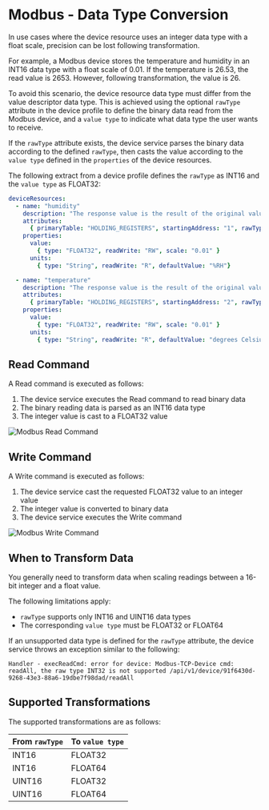 # Modbus - Data Type Conversion

In use cases where the device resource uses an integer data type with a
float scale, precision can be lost following transformation.

For example, a Modbus device stores the temperature and humidity in an
INT16 data type with a float scale of 0.01. If the temperature is 26.53,
the read value is 2653. However, following transformation, the value is
26.

To avoid this scenario, the device resource data type must differ from
the value descriptor data type. This is achieved using the optional
`rawType` attribute in the device profile to define the binary data read
from the Modbus device, and a `value type` to indicate what data type
the user wants to receive.

If the `rawType` attribute exists, the device service parses the binary
data according to the defined `rawType`, then casts the value according
to the `value type` defined in the `properties` of the device resources.

The following extract from a device profile defines the `rawType` as
INT16 and the `value type` as FLOAT32:

``` yaml
deviceResources:
  - name: "humidity"
    description: "The response value is the result of the original value multiplied by 100."
    attributes:
      { primaryTable: "HOLDING_REGISTERS", startingAddress: "1", rawType: "INT16" }
    properties:
      value:
        { type: "FLOAT32", readWrite: "RW", scale: "0.01" }
      units:
        { type: "String", readWrite: "R", defaultValue: "%RH"}

  - name: "temperature"
    description: "The response value is the result of the original value multiplied by 100."
    attributes:
      { primaryTable: "HOLDING_REGISTERS", startingAddress: "2", rawType: "INT16" }
    properties:
      value:
        { type: "FLOAT32", readWrite: "RW", scale: "0.01" }
      units:
        { type: "String", readWrite: "R", defaultValue: "degrees Celsius"}
```
## Read Command

A Read command is executed as follows:

1.  The device service executes the Read command to read binary data
2.  The binary reading data is parsed as an INT16 data type
3.  The integer value is cast to a FLOAT32 value

![Modbus Read Command](ModbusReadConversion.png)

## Write Command

A Write command is executed as follows:

1.  The device service cast the requested FLOAT32 value to an integer
    value
2.  The integer value is converted to binary data
3.  The device service executes the Write command

![Modbus Write Command](ModbusWriteConversion.png)

## When to Transform Data

You generally need to transform data when scaling readings between a
16-bit integer and a float value.

The following limitations apply:

-  `rawType` supports only INT16 and UINT16 data types
-  The corresponding `value type` must be FLOAT32 or FLOAT64

If an unsupported data type is defined for the `rawType` attribute, the
device service throws an exception similar to the following:

    Handler - execReadCmd: error for device: Modbus-TCP-Device cmd: readAll, the raw type INT32 is not supported /api/v1/device/91f6430d-9268-43e3-88a6-19dbe7f98dad/readAll

## Supported Transformations

The supported transformations are as follows:
  
  |From `rawType`               |To `value type`|
  |---------------------------- |------------------------------------------|
  |INT16                        |FLOAT32|
  |INT16                        |FLOAT64|
  |UINT16                       |FLOAT32|
  |UINT16                       |FLOAT64|

